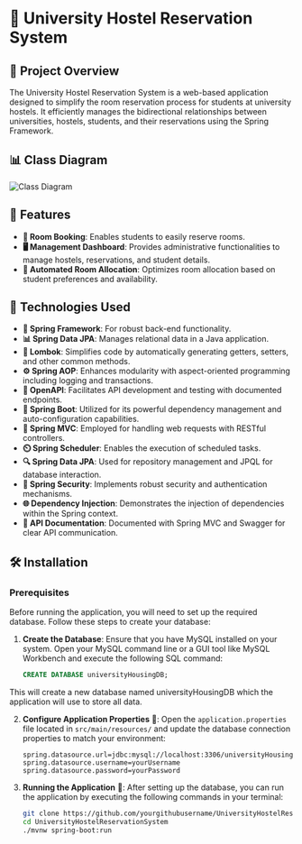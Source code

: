 # 🏨 University Hostel Reservation System

## 📌 Project Overview
The University Hostel Reservation System is a web-based application designed to simplify the room reservation process for students at university hostels. It efficiently manages the bidirectional relationships between universities, hostels, students, and their reservations using the Spring Framework.

## 📊 Class Diagram
![Class Diagram](https://github.com/user-attachments/assets/916293b5-9e1a-4110-bb31-05a09a558f3a)

## 🌟 Features
- **📅 Room Booking**: Enables students to easily reserve rooms.
- **🖥️ Management Dashboard**: Provides administrative functionalities to manage hostels, reservations, and student details.
- **🔄 Automated Room Allocation**: Optimizes room allocation based on student preferences and availability.

## 🔧 Technologies Used
- **🍃 Spring Framework**: For robust back-end functionality.
- **📊 Spring Data JPA**: Manages relational data in a Java application.
- **🔧 Lombok**: Simplifies code by automatically generating getters, setters, and other common methods.
- **⚙️ Spring AOP**: Enhances modularity with aspect-oriented programming including logging and transactions.
- **📘 OpenAPI**: Facilitates API development and testing with documented endpoints.
- **🚀 Spring Boot**: Utilized for its powerful dependency management and auto-configuration capabilities.
- **🔗 Spring MVC**: Employed for handling web requests with RESTful controllers.
- **⏲️ Spring Scheduler**: Enables the execution of scheduled tasks.
- **🔍 Spring Data JPA**: Used for repository management and JPQL for database interaction.
- **🔑 Spring Security**: Implements robust security and authentication mechanisms.
- **🌐 Dependency Injection**: Demonstrates the injection of dependencies within the Spring context.
- **📝 API Documentation**: Documented with Spring MVC and Swagger for clear API communication.
## 🛠 Installation

### Prerequisites
Before running the application, you will need to set up the required database. Follow these steps to create your database:

1. **Create the Database**:
   Ensure that you have MySQL installed on your system. Open your MySQL command line or a GUI tool like MySQL Workbench and execute the following SQL command:

   ```sql
   CREATE DATABASE universityHousingDB;
This will create a new database named universityHousingDB which the application will use to store all data.

2. **Configure Application Properties** 📝:
   Open the `application.properties` file located in `src/main/resources/` and update the database connection properties to match your environment:

   ```properties
   spring.datasource.url=jdbc:mysql://localhost:3306/universityHousingDB
   spring.datasource.username=yourUsername
   spring.datasource.password=yourPassword

3. **Running the Application** 🚀:
   After setting up the database, you can run the application by executing the following commands in your terminal:
   
   ```bash
   git clone https://github.com/yourgithubusername/UniversityHostelReservationSystem.git
   cd UniversityHostelReservationSystem
   ./mvnw spring-boot:run
